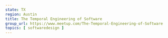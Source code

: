 ```yaml
---
state: TX
region: Austin
title: The Temporal Engineering of Software
group_url: https://www.meetup.com/The-Temporal-Engineering-of-Software
topics: [ softwaredesign ]
---
```

